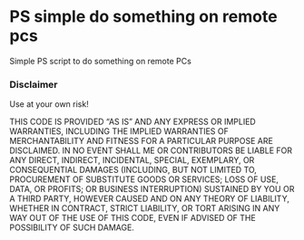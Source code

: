 # PS simple do something on remote pcs
Simple PS script to do something on remote PCs


### Disclaimer
Use at your own risk! 

THIS CODE IS PROVIDED “AS IS” AND ANY EXPRESS OR IMPLIED WARRANTIES, INCLUDING THE IMPLIED WARRANTIES OF MERCHANTABILITY AND FITNESS FOR A PARTICULAR PURPOSE ARE DISCLAIMED. IN NO EVENT SHALL ME OR CONTRIBUTORS BE LIABLE FOR ANY DIRECT, INDIRECT, INCIDENTAL, SPECIAL, EXEMPLARY, OR CONSEQUENTIAL DAMAGES (INCLUDING, BUT NOT LIMITED TO, PROCUREMENT OF SUBSTITUTE GOODS OR SERVICES; LOSS OF USE, DATA, OR PROFITS; OR BUSINESS INTERRUPTION) SUSTAINED BY YOU OR A THIRD PARTY, HOWEVER CAUSED AND ON ANY THEORY OF LIABILITY, WHETHER IN CONTRACT, STRICT LIABILITY, OR TORT ARISING IN ANY WAY OUT OF THE USE OF THIS CODE, EVEN IF ADVISED OF THE POSSIBILITY OF SUCH DAMAGE.
